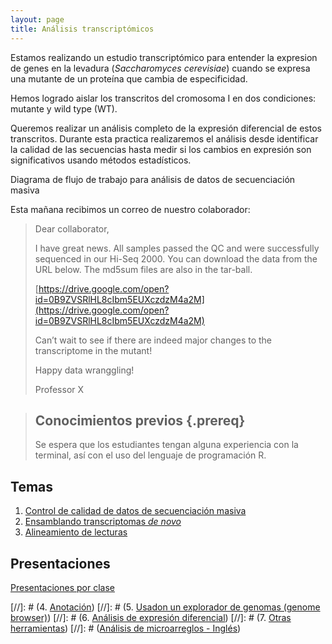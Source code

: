 ```yaml
---
layout: page
title: Análisis transcriptómicos
---
```


Estamos realizando un estudio transcriptómico para entender la expresion de genes
en la levadura (*Saccharomyces cerevisiae*) cuando se expresa una 
mutante de un proteína que cambia de especificidad.

Hemos logrado aislar los transcritos del cromosoma I en dos condiciones: mutante y 
wild type (WT).

Queremos realizar un análisis completo de la expresión diferencial de estos transcritos. 
Durante esta practica realizaremos el análisis desde identificar la calidad de las secuencias
hasta medir si los cambios en expresión son significativos usando métodos estadísticos.

Diagrama de flujo de trabajo para análisis de datos de secuenciación masiva

Esta mañana recibimos un correo de nuestro colaborador:

>
>Dear collaborator,
>
>I have great news. All samples passed the QC and were successfully sequenced in 
>our Hi-Seq 2000. You can download the data from the URL below. The md5sum files are also 
>in the tar-ball.  
>
>[https://drive.google.com/open?id=0B9ZVSRlHL8cIbm5EUXczdzM4a2M](https://drive.google.com/open?id=0B9ZVSRlHL8cIbm5EUXczdzM4a2M)
>
>Can’t wait to see if there are indeed major changes to the transcriptome in the mutant! 
>
>Happy data wranggling!
>
>Professor X


> ## Conocimientos previos {.prereq}
>
> Se espera que los estudiantes tengan alguna experiencia con la terminal,
> así con el uso del lenguaje de programación R. 


## Temas

1.  [Control de calidad de datos de secuenciación masiva](01-quality.html)
2.  [Ensamblando transcriptomas *de novo*](02-assembly.html)
3.  [Alineamiento de lecturas](03-mapping.html)

## Presentaciones

[Presentaciones por clase](presentaciones.html)

[//]: # (4.  [Anotación](04-annotation.html))
[//]: # (5.  [Usadon un explorador de genomas (genome browser)](05-genomebrowser.html))
[//]: # (6.  [Análisis de expresión diferencial](06-diffexpression.html))
[//]: # (7.  [Otras herramientas](07-others.html))
[//]: # ([Análisis de microarreglos - Inglés](microarrays.html))





